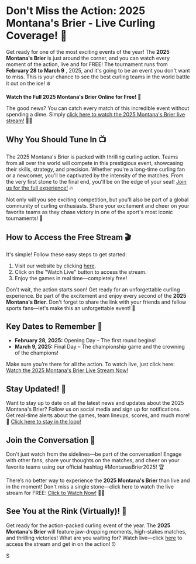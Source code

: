 # Don't Miss the Action: 2025 Montana's Brier - Live Curling Coverage! 🥌

Get ready for one of the most exciting events of the year! The **2025 Montana's Brier** is just around the corner, and you can watch every moment of the action, live and for FREE! The tournament runs from **February 28 to March 9** , 2025, and it's going to be an event you don't want to miss. This is your chance to see the best curling teams in the world battle it out on the ice! ❄️

**Watch the Full 2025 Montana's Brier Online for Free! 🥌**

The good news? You can catch every match of this incredible event without spending a dime. Simply [click here to watch the 2025 Montana's Brier live stream!](https://tinyurl.com/livestreamfreeo?st=2025montanasbrier&si=gh) 🎥📲

## Why You Should Tune In 📺

The 2025 Montana's Brier is packed with thrilling curling action. Teams from all over the world will compete in this prestigious event, showcasing their skills, strategy, and precision. Whether you're a long-time curling fan or a newcomer, you'll be captivated by the intensity of the matches. From the very first stone to the final end, you'll be on the edge of your seat! [Join us for the full experience!](https://tinyurl.com/livestreamfreeo?st=2025montanasbrier&si=gh) 🔥

Not only will you see exciting competition, but you'll also be part of a global community of curling enthusiasts. Share your excitement and cheer on your favorite teams as they chase victory in one of the sport's most iconic tournaments! 🎉

## How to Access the Free Stream 🎬

It's simple! Follow these easy steps to get started:

1. Visit our website by clicking [here](https://tinyurl.com/livestreamfreeo?st=2025montanasbrier&si=gh).
2. Click on the "Watch Live" button to access the stream.
3. Enjoy the games in real time—completely free!

Don't wait, the action starts soon! Get ready for an unforgettable curling experience. Be part of the excitement and enjoy every second of the **2025 Montana's Brier**. Don't forget to share the link with your friends and fellow sports fans—let's make this an unforgettable event! 🏅

## Key Dates to Remember 📅

- **February 28, 2025:** Opening Day – The first round begins!
- **March 9, 2025:** Final Day – The championship game and the crowning of the champions!

Make sure you’re there for all the action. To watch live, just click here: [Watch the 2025 Montana's Brier Live Stream Now!](https://tinyurl.com/livestreamfreeo?st=2025montanasbrier&si=gh)

## Stay Updated! 📲

Want to stay up to date on all the latest news and updates about the 2025 Montana's Brier? Follow us on social media and sign up for notifications. Get real-time alerts about the games, team lineups, scores, and much more! 📣 [Click here to stay in the loop!](https://tinyurl.com/livestreamfreeo?st=2025montanasbrier&si=gh)

## Join the Conversation 📣

Don't just watch from the sidelines—be part of the conversation! Engage with other fans, share your thoughts on the matches, and cheer on your favorite teams using our official hashtag #MontanasBrier2025! 🏆

There’s no better way to experience the **2025 Montana's Brier** than live and in the moment! Don't miss a single stone—click here to watch the live stream for FREE: [Click to Watch Now!](https://tinyurl.com/livestreamfreeo?st=2025montanasbrier&si=gh) 🥌🔥

## See You at the Rink (Virtually)! 🎉

Get ready for the action-packed curling event of the year. The **2025 Montana's Brier** will feature jaw-dropping moments, high-stakes matches, and thrilling victories! What are you waiting for? Watch live—click [here](https://tinyurl.com/livestreamfreeo?st=2025montanasbrier&si=gh) to access the stream and get in on the action! ⏰

S
